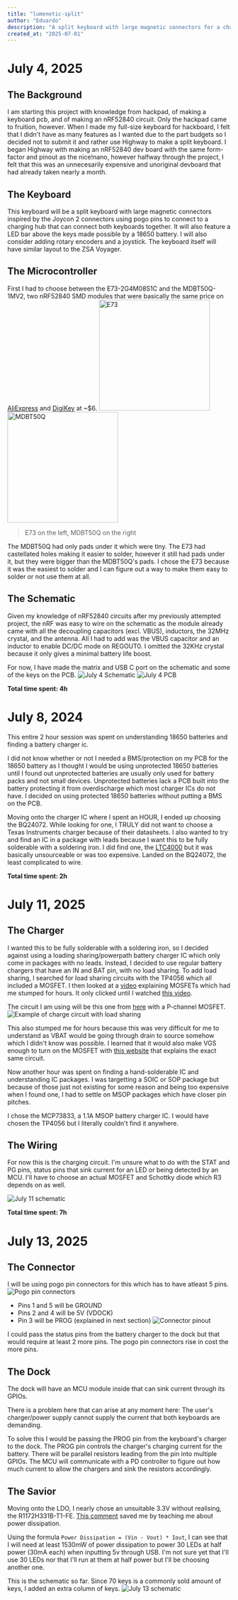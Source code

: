 ```yaml
---
title: "lumenetic-split"
author: "Eduardo"
description: "A split keyboard with large magnetic connectors for a charging hub featuring RGBW leds and large battery capacity."
created_at: "2025-07-01"
---
```


# July 4, 2025

## The Background
I am starting this project with knowledge from hackpad, of making a keyboard pcb, and of making an nRF52840 circuit. Only the hackpad came to fruition, however.
When I made my full-size keyboard for hackboard, I felt that I didn't have as many features as I wanted due to the part budgets so I decided not to submit it and rather use Highway to make a split keyboard.
I began Highway with making an nRF52840 dev board with the same form-factor and pinout as the nice!nano, however halfway through the project, I felt that this was an unnecesarily expensive and unoriginal devboard that had already taken nearly a month. 

## The Keyboard
This keyboard will be a split keyboard with large magnetic connectors inspired by the Joycon 2 connectors using pogo pins to connect to a charging hub that can connect both keyboards together. It will also feature a LED bar above the keys made possible by a 18650 battery. I will also consider adding rotary encoders and a joystick. The keyboard itself will have similar layout to the ZSA Voyager.

## The Microcontroller
First I had to choose between the E73-2G4M08S1C and the MDBT50Q-1MV2, two nRF52840 SMD modules that were basically the same price on [AliExpress](https://www.aliexpress.us/item/3256807191960642.html) and [DigiKey](https://www.digikey.com/en/products/detail/raytac/MDBT50Q-1MV2/13677591) at ~$6.
<img alt='E73' src='./imagesJournal/E73.png' width='250'>
<img alt='MDBT50Q' src='./imagesJournal/MDBT.png' width='250'>
> E73 on the left, MDBT50Q on the right

The MDBT50Q had only pads under it which were tiny. The E73 had castellated holes making it easier to solder, however it still had pads under it, but they were bigger than the MDBT50Q's pads. I chose the E73 because it was the easiest to solder and I can figure out a way to make them easy to solder or not use them at all.

## The Schematic

Given my knowledge of nRF52840 circuits after my previously attempted project, the nRF was easy to wire on the schematic as the module already came with all the decoupling capacitors (excl. VBUS), inductors, the 32MHz crystal, and the antenna. All I had to add was the VBUS capacitor and an inductor to enable DC/DC mode on REGOUT0. I omitted the 32KHz crystal because it only gives a minimal battery life boost.

For now, I have made the matrix and USB C port on the schematic and some of the keys on the PCB.
![July 4 Schematic](/imagesJournal/July4Schematic.png)
![July 4 PCB](/imagesJournal/July4PCB.png)

**Total time spent: 4h**

# July 8, 2024

This entire 2 hour session was spent on understanding 18650 batteries and finding a battery charger ic.

I did not know whether or not I needed a BMS/protection on my PCB for the 18650 battery as I thought I would be using unprotected 18650 batteries until I found out unprotected batteries are usually only used for battery packs and not small devices. Unprotected batteries lack a PCB built into the battery protecting it from overdischarge which most charger ICs do not have. I decided on using protected 18650 batteries without putting a BMS on the PCB.

Moving onto the charger IC where I spent an HOUR, I ended up choosing the BQ24072. While looking for one, I TRULY did not want to choose a Texas Instruments charger because of their datasheets. I also wanted to try and find an IC in a package with leads because I want this to be fully solderable with a soldering iron. I did find one, the [LTC4000](https://www.analog.com/en/products/ltc4000-1.html) but it was basically unsourceable or was too expensive. Landed on the BQ24072, the least complicated to wire. 

**Total time spent: 2h**

# July 11, 2025

## The Charger

I wanted this to be fully solderable with a soldering iron, so I decided against using a loading sharing/powerpath battery charger IC which only come in packages with no leads. Instead, I decided to use regular battery chargers that have an IN and BAT pin, with no load sharing. To add load sharing, I searched for load sharing circuits with the TP4056 which all included a MOSFET. I then looked at a [video](https://www.youtube.com/watch?v=AwRJsze_9m4) explaining MOSFETs which had me stumped for hours. It only clicked until I watched [this video](https://www.youtube.com/watch?v=o4_NeqlJgOs).

The circuit I am using will be this one from [here](https://blog.zakkemble.net/a-lithium-battery-charger-with-load-sharing/) with a P-channel MOSFET.
![Example of charge circuit with load sharing](/imagesJournal/LoadSharingCircuit.png)

This also stumped me for hours because this was very difficult for me to understand as VBAT would be going through drain to source somehow which I didn't know was possible. I learned that it would also make VGS enough to turn on the MOSFET with [this website](https://www.thanassis.space/loadsharing.html) that explains the exact same circuit.

Now another hour was spent on finding a hand-solderable IC and understanding IC packages. I was targetting a SOIC or SOP package but because of those just not existing for some reason and being too expensive when I found one, I had to settle on MSOP packages which have closer pin pitches.

I chose the MCP73833, a 1.1A MSOP battery charger IC. I would have chosen the TP4056 but I literally couldn't find it anywhere. 

## The Wiring

For now this is the charging circuit. I'm unsure what to do with the STAT and PG pins, status pins that sink current for an LED or being detected by an MCU. I'll have to choose an actual MOSFET and Schottky diode which R3 depends on as well.

![July 11 schematic](/imagesJournal/July11Schematic.png)

**Total time spent: 7h**

# July 13, 2025

## The Connector

I will be using pogo pin connectors for this which has to have atleast 5 pins.
![Pogo pin connectors](/imagesJournal/PogoPins.png)

- Pins 1 and 5 will be GROUND
- Pins 2 and 4 will be 5V (VDOCK)
- Pin 3 will be PROG (explained in next section)
![Connector pinout](/imagesJournal/ConnectorPinout.png)

I could pass the status pins from the battery charger to the dock but that would require at least 2 more pins. The pogo pin connectors rise in cost the more pins.

## The Dock

The dock will have an MCU module inside that can sink current through its GPIOs. 

There is a problem here that can arise at any moment here: The user's charger/power supply cannot supply the current that both keyboards are demanding.

To solve this I would be passing the PROG pin from the keyboard's charger to the dock. The PROG pin controls the charger's charging current for the battery. There will be parallel resistors leading from the pin into multiple GPIOs. The MCU will communicate with a PD controller to figure out how much current to allow the chargers and sink the resistors accordingly.

## The Savior

Moving onto the LDO, I nearly chose an unsuitable 3.3V without realising, the R1172H331B-T1-FE. [This comment](https://www.reddit.com/r/AskElectronics/comments/18urbw4/comment/kfn9r85/) saved me by teaching me about power dissipation. 

Using the formula ` Power Dissipation = (Vin - Vout) * Iout `, I can see that I will need at least 1530mW of power dissipation to power 30 LEDs at half power (30mA each) when inputting 5v through USB. I'm not sure yet that I'll use 30 LEDs nor that I'll run at them at half power but I'll be choosing another one.

This is the schematic so far. Since 70 keys is a commonly sold amount of keys, I added an extra column of keys.
![July 13 schematic](/imagesJournal/July13Schematic.png)